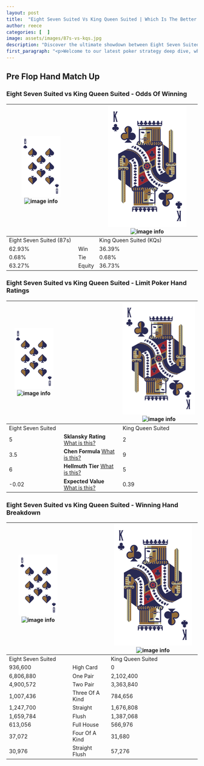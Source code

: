 ```yaml
---
layout: post
title:  "Eight Seven Suited Vs King Queen Suited | Which Is The Better Hand In Poker? A Complete Guide"
author: reece
categories: [  ]
image: assets/images/87s-vs-kqs.jpg
description: "Discover the ultimate showdown between Eight Seven Suited and King Queen Suited in poker! Uncover the odds, strategies, and scenarios where one hand triumphs over the other. Get ready to up your poker game with this thrilling analysis."
first_paragraph: "<p>Welcome to our latest poker strategy deep dive, where we're pitting two distinct hands against each other in a high-stakes showdown: Eight Seven Suited vs King Queen Suited.</p><p>In the dynamic world of poker, every decision counts, and knowing which hand holds the upper hand is key to your success at the table.</p><p>In this article, we'll dissect these two hands, explore the scenarios where one dominates the other, and equip you with the knowledge to make strategic choices that can tip the odds in your favor.</p><p>Get ready to unravel the intriguing dynamics of these poker hands and elevate your game to new heights.</p>"
---
```




[comment]: # (sp0)

## Pre Flop Hand Match Up

<div class="table hand-ratings" markdown="1"> 



### Eight Seven Suited vs King Queen Suited - Odds Of Winning


    
| ![image info](assets/images/hand1/8.png) ![image info](assets/images/hand1/7s.png) |  | ![image info](assets/images/hand2/K.png) ![image info](assets/images/hand2/Qs.png) |
| -------- | -------- | -------- |
| Eight Seven Suited (87s) |  | King Queen Suited (KQs) |
| 62.93% | Win | 36.39% |
| 0.68% | Tie | 0.68% |
| 63.27% | Equity | 36.73% |




[comment]: # (sp1)



### Eight Seven Suited vs King Queen Suited - Limit Poker Hand Ratings


    
| ![image info](assets/images/hand1/8.png) ![image info](assets/images/hand1/7s.png) |  | ![image info](assets/images/hand2/K.png) ![image info](assets/images/hand2/Qs.png) |
| -------- | -------- | -------- |
| Eight Seven Suited |  | King Queen Suited |
| 5 | **Sklansky Rating** [What is this?](/sklansky-rating-explained) | 2 |
| 3.5 | **Chen Formula** [What is this?](/chen-formula-explained) | 9 |
| 6 | **Hellmuth Tier** [What is this?](/Hellmuth-tier-explained) | 5 |
| -0.02 | **Expected Value** [What is this?](/expected-value-explained) | 0.39 |




[comment]: # (sp2)



### Eight Seven Suited vs King Queen Suited - Winning Hand Breakdown


    
| ![image info](assets/images/hand1/8.png) ![image info](assets/images/hand1/7s.png) |  | ![image info](assets/images/hand2/K.png) ![image info](assets/images/hand2/Qs.png) |
| -------- | -------- | -------- |
| Eight Seven Suited |  | King Queen Suited |
| 936,600 | High Card | 0 |
| 6,806,880 | One Pair | 2,102,400 |
| 4,900,572 | Two Pair | 3,363,840 |
| 1,007,436 | Three Of A Kind | 784,656 |
| 1,247,700 | Straight | 1,676,808 |
| 1,659,784 | Flush | 1,387,068 |
| 613,056 | Full House | 566,976 |
| 37,072 | Four Of A Kind | 31,680 |
| 30,976 | Straight Flush | 57,276 |




[comment]: # (sp3)



</div>

[comment]: # (sp4)



[comment]: # (sp5)

